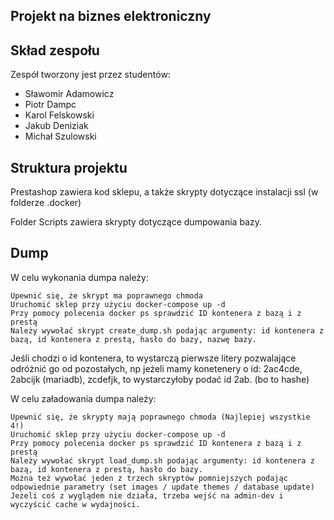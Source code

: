 Projekt na biznes elektroniczny
------

Skład zespołu
---
Zespół tworzony jest przez studentów:
- Sławomir Adamowicz
- Piotr Dampc
- Karol Felskowski
- Jakub Deniziak
- Michał Szulowski

Struktura projektu
---

Prestashop zawiera kod sklepu, a także skrypty dotyczące instalacji ssl (w folderze .docker)

Folder Scripts zawiera skrypty dotyczące dumpowania bazy.


Dump
---
W celu wykonania dumpa należy:

```
Upewnić się, że skrypt ma poprawnego chmoda
Uruchomić sklep przy użyciu docker-compose up -d
Przy pomocy polecenia docker ps sprawdzić ID kontenera z bazą i z prestą
Należy wywołać skrypt create_dump.sh podając argumenty: id kontenera z bazą, id kontenera z prestą, hasło do bazy, nazwę bazy.
```

Jeśli chodzi o id kontenera, to wystarczą pierwsze litery pozwalające odróżnić go od pozostałych, np jeżeli mamy konetenery o id:
2ac4cde,
2abcijk (mariadb),
zcdefjk, to wystarczyłoby podać id 2ab. (bo to hashe)

W celu załadowania dumpa należy:

```
Upewnić się, że skrypty mają poprawnego chmoda (Najlepiej wszystkie 4!)
Uruchomić sklep przy użyciu docker-compose up -d
Przy pomocy polecenia docker ps sprawdzić ID kontenera z bazą i z prestą
Należy wywołać skrypt load_dump.sh podając argumenty: id kontenera z bazą, id kontenera z prestą, hasło do bazy.
Można też wywołać jeden z trzech skryptów pomniejszych podając odpowiednie parametry (set images / update themes / database update)
Jeżeli coś z wyglądem nie działa, trzeba wejść na admin-dev i wyczyścić cache w wydajności.
```
